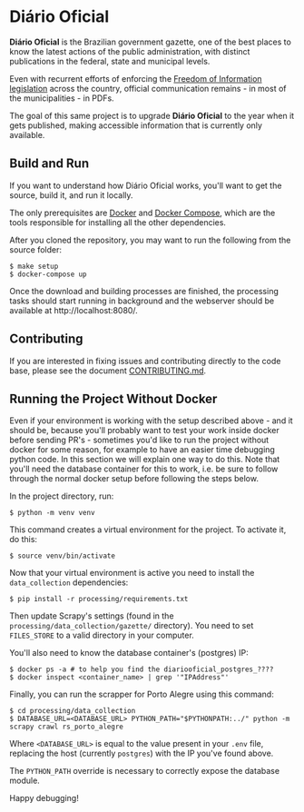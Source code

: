 # Diário Oficial

**Diário Oficial** is the Brazilian government gazette, one of the best places to know the latest actions of the public administration, with distinct publications in the federal, state and municipal levels.

Even with recurrent efforts of enforcing the [Freedom of Information legislation](http://www.acessoainformacao.gov.br/assuntos/conheca-seu-direito/principais-aspectos/principais-aspectos) across the country, official communication remains - in most of the municipalities - in PDFs.

The goal of this same project is to upgrade **Diário Oficial** to the year when it gets published, making accessible information that is currently only available.

## Build and Run

If you want to understand how Diário Oficial works, you'll want to get the source, build it, and run it locally.

The only prerequisites are [Docker](https://www.docker.com) and [Docker Compose](https://docs.docker.com/compose/overview/), which are the tools responsible for installing all the other dependencies.

After you cloned the repository, you may want to run the following from the source folder:

```console
$ make setup
$ docker-compose up
```

Once the download and building processes are finished, the processing tasks should start running in background and the webserver should be available at http://localhost:8080/.


## Contributing

If you are interested in fixing issues and contributing directly to the code base, please see the document [CONTRIBUTING.md](CONTRIBUTING.md).

## Running the Project Without Docker

Even if your environment is working with the setup described above - and it should be, because you'll probably want to test your work inside docker before sending PR's - sometimes you'd like to run the project without docker for some reason, for example to have an easier time debugging python code. In this section we will explain one way to do this. Note that you'll need the database container for this to work, i.e. be sure to follow through the normal docker setup before following the steps below.

In the project directory, run:

```console
$ python -m venv venv
```

This command creates a virtual environment for the project. To activate it, do this:

```console
$ source venv/bin/activate
```

Now that your virtual environment is active you need to install the `data_collection` dependencies:

```console
$ pip install -r processing/requirements.txt
```

Then update Scrapy's settings (found in the `processing/data_collection/gazette/` directory). You need to set `FILES_STORE` to a valid directory in your computer.

You'll also need to know the database container's (postgres) IP:

```console
$ docker ps -a # to help you find the diariooficial_postgres_????
$ docker inspect <container_name> | grep '"IPAddress"'
```

Finally, you can run the scrapper for Porto Alegre using this command:

```
$ cd processing/data_collection
$ DATABASE_URL=<DATABASE_URL> PYTHON_PATH="$PYTHONPATH:../" python -m scrapy crawl rs_porto_alegre
```

Where `<DATABASE_URL>` is equal to the value present in your `.env` file, replacing the host (currently `postgres`) with the IP you've found above.

The `PYTHON_PATH` override is necessary to correctly expose the database module.

Happy debugging!
